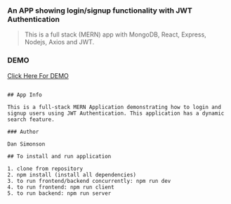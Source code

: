 ### An APP showing login/signup functionality with JWT Authentication

> This is a full stack (MERN) app with MongoDB, React, Express, Nodejs, 
> Axios and JWT.

### DEMO

[Click Here For DEMO ](https://finance-users.herokuapp.com/)

```

## App Info

This is a full-stack MERN Application demonstrating how to login and signup users using JWT Authentication. This application has a dynamic search feature.

### Author

Dan Simonson

## To install and run application

1. clone from repository
2. npm install (install all dependencies)
3. to run frontend/backend concurrently: npm run dev
4. to run frontend: npm run client
5. to run backend: npm run server